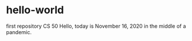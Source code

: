 # hello-world
first repository CS 50
Hello, today is November 16, 2020 in the middle of a pandemic.
